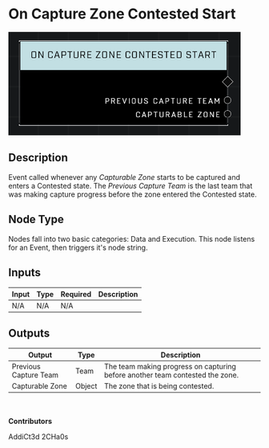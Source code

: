 # On Capture Zone Contested Start
![alt text](../../../.gitbook/assets/on-capture-zone-contested-start.png)
## Description
Event called whenever any *Capturable Zone* starts to be captured and enters a Contested state. The *Previous Capture Team* is the last team that was making capture progress before the zone entered the Contested state.

## Node Type
Nodes fall into two basic categories: Data and Execution. This node listens for an Event, then triggers it's node string.

## Inputs
| Input | Type | Required | Description |
|------------------|------------------|----------|--------------------------------------------------------------|
| N/A | N/A | N/A | |

## Outputs
| Output | Type | Description |
|------------------|------------------|--------------------------------------------------------------|
| Previous Capture Team | Team | The team making progress on capturing before another team contested the zone.|
| Capturable Zone | Object | The zone that is being contested.|

\
\
**Contributors**

AddiCt3d 2CHa0s